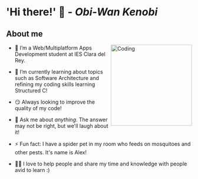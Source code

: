 # 'Hi there!' 👋 - _Obi-Wan Kenobi_



<!--
- 📫 How to reach me: ...
- 😄 Pronouns: ...
-->
<div align="left">

##  About me

<img align="right" alt="Coding" width="220" src="https://media4.giphy.com/media/v1.Y2lkPTc5MGI3NjExNGQ2YWQ1MG8yNGsxeTJ1N2ZrM2NkajNqM3llMjJsYTlwMWMxZzA2cyZlcD12MV9pbnRlcm5hbF9naWZfYnlfaWQmY3Q9cw/DneWSHrgaBDYA/giphy.webp">
  
- 🔭 I’m a Web/Multiplatform Apps Development student at IES Clara del Rey.
- 🌱 I’m currently learning about topics such as Software Architecture and refining my coding skills learning Structured C!
- 😏 Always looking to improve the quality of my code!
- 💬 Ask me about *anything*. The answer may not be right, but we'll laugh about it!
- ⚡ Fun fact: I have a spider pet in my room who feeds on mosquitoes and other pests. It's name is Alex!

- 👨‍🏫 I love to help people and share my time and knowledge with people avid to learn :)

</div>
